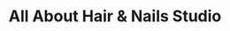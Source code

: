 ---
title: "All About Hair & Nails Studio"
url: /lewes/all-about-hair-und-nails-studio/
shop: Friseur
---